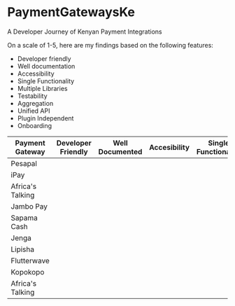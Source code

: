# PaymentGatewaysKe
A Developer Journey of Kenyan Payment Integrations

On a scale of 1-5, here are my findings based on the following features:
- Developer friendly
- Well documentation
- Accessibility
- Single Functionality
- Multiple Libraries
- Testability
- Aggregation
- Unified API
- Plugin Independent
- Onboarding

|Payment Gateway| Developer Friendly| Well Documented |Accesibility   |Single Functionality   |Multiple Libraries   |Testability | Aggregation |Unified API |Reselling|Plugin Independent | Onboarding  |
|---|---|---|---|---|---|---|---|---|---|---|---|
|Pesapal  |   |   |   |   |   |   |   |  |  |   |   |
|iPay||||||||||||
|Africa's Talking |   |   |   |   |   |   |   |   |   |   |   |
|Jambo Pay |   |   |   |   |   |   |   |   |   |  |   |
|Sapama Cash |   |   |   |   |   |   |   |   |   |    |   |
|Jenga |   |   |   |   |   |   |   |   |   |    |   |
|Lipisha |   |   |   |   |   |   |   |   |   |    |   |
|Flutterwave |   |   |   |   |   |   |   |   |   |    |   |
|Kopokopo |   |   |   |   |   |   |   |   |   |   |   |
|Africa's Talking |   |   |   |   |   |   |   |   |   |   |   |
